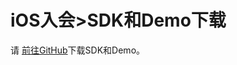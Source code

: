 # iOS入会>SDK和Demo下载

请 <a href="https://github.com/VideoCloudTeam/iOS-SDK" target="_blank">前往GitHub</a>下载SDK和Demo。
